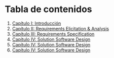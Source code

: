 # Tabla de contenidos

<ol>
  <li>
    <a href="https://github.com/Techstudents-SW74/upc-pre-202402--si572-SW74-tecnogurus-report/blob/main/Capitulo_I_Introduccion.md">Capítulo I: Introducción</a>
  </li>
  <li>
    <a href="https://github.com/Techstudents-SW74/upc-pre-202402--si572-SW74-tecnogurus-report/blob/main/Capitulo_II_Requirements_Elicitation_%26_Analysis.md">Capítulo II: Requirements Elicitation & Analysis</a>
  </li>
  <li>
    <a href="https://github.com/Techstudents-SW74/upc-pre-202402--si572-SW74-tecnogurus-report/blob/main/Capitulo_III_Requirements_Specification.md">Capítulo III: Requirements Specification</a>
  </li>
  <li>
    <a href="https://github.com/Techstudents-SW74/upc-pre-202402--si572-SW74-tecnogurus-report/blob/main/Capitulo_IV_Solution_Software_Design.md">Capítulo IV: Solution Software Design</a>
  </li>
    <li>
    <a href="https://github.com/Techstudents-SW74/upc-pre-202402--si572-SW74-tecnogurus-report/blob/main/Capitulo_V_Solution_UI_UX_Design.md">Capítulo IV: Solution Software Design</a>
  </li>
    <li>
    <a href="https://github.com/Techstudents-SW74/upc-pre-202402--si572-SW74-tecnogurus-report/blob/main/Capitulo_VI_Product_Implementation_Validation_%26_Deployment.md">Capítulo IV: Solution Software Design</a>
  </li>
</ol>
